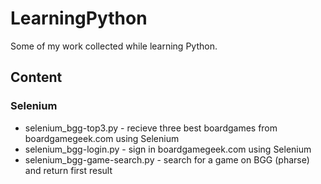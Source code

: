 # LearningPython
Some of my work collected while learning Python.

## Content

### Selenium
+ selenium_bgg-top3.py - recieve three best boardgames from boardgamegeek.com using Selenium
+ selenium_bgg-login.py - sign in boardgamegeek.com using Selenium
+ selenium_bgg-game-search.py - search for a game on BGG (pharse) and return first result
